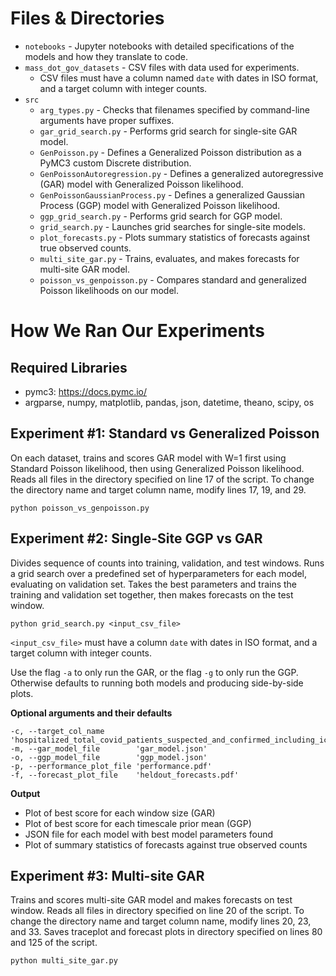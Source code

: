 Files & Directories
===================

- `notebooks` - Jupyter notebooks with detailed specifications of the models and how they translate to code.
- `mass_dot_gov_datasets` - CSV files with data used for experiments.
    - CSV files must have a column named `date` with dates in ISO format, and a target column with integer counts.
- `src`
  - `arg_types.py` - Checks that filenames specified by command-line arguments have proper suffixes.
  - `gar_grid_search.py` - Performs grid search for single-site GAR model.
  - `GenPoisson.py` - Defines a Generalized Poisson distribution as a PyMC3 custom Discrete distribution.
  - `GenPoissonAutoregression.py` - Defines a generalized autoregressive (GAR) model with Generalized Poisson likelihood.
  - `GenPoissonGaussianProcess.py` - Defines a generalized Gaussian Process (GGP) model with Generalized Poisson likelihood.
  - `ggp_grid_search.py` - Performs grid search for GGP model.
  - `grid_search.py` - Launches grid searches for single-site models.
  - `plot_forecasts.py` - Plots summary statistics of forecasts against true observed counts.
  - `multi_site_gar.py` - Trains, evaluates, and makes forecasts for multi-site GAR model.
  - `poisson_vs_genpoisson.py` - Compares standard and generalized Poisson likelihoods on our model.

How We Ran Our Experiments
==========================
Required Libraries
---------
- pymc3: https://docs.pymc.io/
- argparse, numpy, matplotlib, pandas, json, datetime, theano, scipy, os

Experiment #1: Standard vs Generalized Poisson
-------------
On each dataset, trains and scores GAR model with W=1 first using Standard Poisson likelihood, then using Generalized Poisson likelihood.
Reads all files in the directory specified on line 17 of the script. To change the directory name and target column name, modify lines 17, 19, and 29.

`python poisson_vs_genpoisson.py`

Experiment #2: Single-Site GGP vs GAR
-------------
Divides sequence of counts into training, validation, and test windows. Runs a grid search over a predefined set of hyperparameters for each model, evaluating on validation set. Takes the best parameters and trains the training and validation set together, then makes forecasts on the test window.

`python grid_search.py <input_csv_file>`

`<input_csv_file>` must have a column `date` with dates in ISO format, and a target column with integer counts.

Use the flag `-a` to only run the GAR, or the flag `-g` to only run the GGP.
Otherwise defaults to running both models and producing side-by-side plots.

**Optional arguments and their defaults**

    -c, --target_col_name       'hospitalized_total_covid_patients_suspected_and_confirmed_including_icu'
    -m, --gar_model_file        'gar_model.json'
    -o, --ggp_model_file        'ggp_model.json'
    -p, --performance_plot_file 'performance.pdf'
    -f, --forecast_plot_file    'heldout_forecasts.pdf'

**Output**
* Plot of best score for each window size (GAR)
* Plot of best score for each timescale prior mean (GGP)
* JSON file for each model with best model parameters found
* Plot of summary statistics of forecasts against true observed counts

Experiment #3: Multi-site GAR
-------------
Trains and scores multi-site GAR model and makes forecasts on test window. Reads all files in directory specified on line 20 of the script. To change the directory name and target column name, modify lines 20, 23, and 33. Saves traceplot and forecast plots in directory specified on lines 80 and 125 of the script.

`python multi_site_gar.py`




